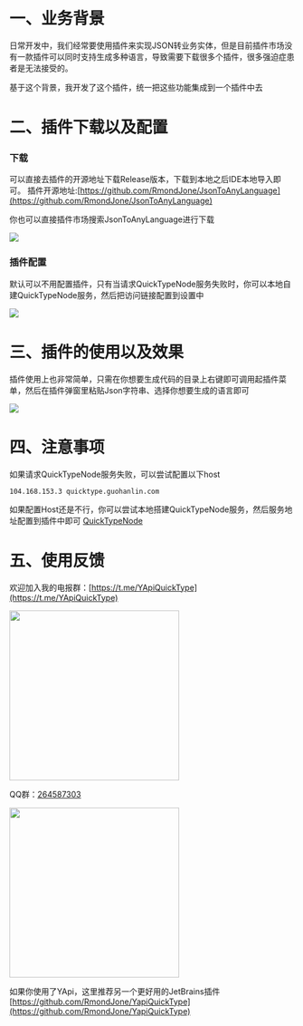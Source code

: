 # 一、业务背景

日常开发中，我们经常要使用插件来实现JSON转业务实体，但是目前插件市场没有一款插件可以同时支持生成多种语言，导致需要下载很多个插件，很多强迫症患者是无法接受的。

基于这个背景，我开发了这个插件，统一把这些功能集成到一个插件中去
# 二、插件下载以及配置

### 下载

可以直接去插件的开源地址下载Release版本，下载到本地之后IDE本地导入即可。
插件开源地址:[https://github.com/RmondJone/JsonToAnyLanguage](https://github.com/RmondJone/JsonToAnyLanguage)

你也可以直接插件市场搜索JsonToAnyLanguage进行下载

![](http://www.guohanlin.com/images/jsontoanylanguage_anzhuang.png)

### 插件配置

默认可以不用配置插件，只有当请求QuickTypeNode服务失败时，你可以本地自建QuickTypeNode服务，然后把访问链接配置到设置中

![](http://www.guohanlin.com/images/jsontoanylanguage_setting.png)

# 三、插件的使用以及效果

插件使用上也非常简单，只需在你想要生成代码的目录上右键即可调用起插件菜单，然后在插件弹窗里粘贴Json字符串、选择你想要生成的语言即可

![](http://www.guohanlin.com/images/jsontoanylanguage_action.gif)

# 四、注意事项
如果请求QuickTypeNode服务失败，可以尝试配置以下host

```
104.168.153.3 quicktype.guohanlin.com
```

如果配置Host还是不行，你可以尝试本地搭建QuickTypeNode服务，然后服务地址配置到插件中即可 [QuickTypeNode](https://github.com/RmondJone/QuickTypeNode)

# 五、使用反馈

欢迎加入我的电报群：[https://t.me/YApiQuickType](https://t.me/YApiQuickType)

<img src="http://www.guohanlin.com/images/quicktype_tg_group.jpg" width="300"/>

QQ群：[264587303](https://jq.qq.com/?_wv=1027&k=96R8fd5v)

<img src="http://www.guohanlin.com/images/qq_group.jpg" width="300"/>

如果你使用了YApi，这里推荐另一个更好用的JetBrains插件 [https://github.com/RmondJone/YapiQuickType](https://github.com/RmondJone/YapiQuickType)

